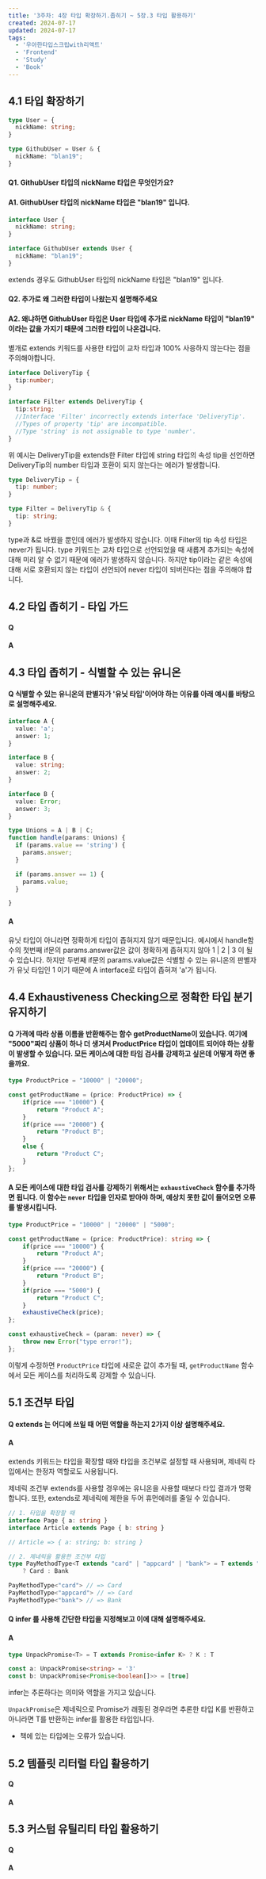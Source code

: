 ```yaml
---
title: '3주차: 4장 타입 확장하기.좁히기 ~ 5장.3 타입 활용하기'
created: 2024-07-17
updated: 2024-07-17
tags:
  - '우아한타입스크립with리액트'
  - 'Frontend'
  - 'Study'
  - 'Book'
---
```


## 4.1 타입 확장하기

```ts
type User = {
  nickName: string;
}

type GithubUser = User & {
  nickName: "blan19";
}
```
#### Q1. GithubUser 타입의 nickName 타입은 무엇인가요?

#### A1. GithubUser 타입의 nickName 타입은 "blan19" 입니다.
```ts
interface User {
  nickName: string;
}

interface GithubUser extends User {
  nickName: "blan19";
}
```
extends 경우도 GithubUser 타입의 nickName 타입은 "blan19" 입니다.

#### Q2. 추가로 왜 그러한 타입이 나왔는지 설명해주세요

#### A2. 왜냐하면 GithubUser 타입은 User 타입에 추가로 nickName 타입이 "blan19" 이라는 값을 가지기 때문에 그러한 타입이 나온겁니다.
별개로 extends 키워드를 사용한 타입이 교차 타입과 100% 사응하지 않는다는 점을 주의해야합니다.
```ts
interface DeliveryTip {
  tip:number;
}

interface Filter extends DeliveryTip {
  tip:string;
  //Interface 'Filter' incorrectly extends interface 'DeliveryTip'.
  //Types of property 'tip' are incompatible.
  //Type 'string' is not assignable to type 'number'.
}
```
위 예시는 DeliveryTip을 extends한 Filter 타입에 string 타입의 속성 tip을 선언하면 DeliveryTip의 number 타입과 호환이 되지 않는다는 에러가 발생합니다.
```ts
type DeliveryTip = {
  tip: number;
}

type Filter = DeliveryTip & {
  tip: string;
}
```
type과 &로 바꿨을 뿐인데 에러가 발생하지 않습니다. 이때 Filter의 tip 속성 타입은 never가 됩니다. type 키워드는 교차 타입으로 선언되었을 때 새롭게 추가되는 속성에 대해 미리 알 수 없기 때문에 에러가 발생하지 않습니다. 하지만 tip이라는 같은 속성에 대해 서로 호환되지 않는 타입이 선언되어 never 타입이 되버린다는 점을 주의해야 합니다.

## 4.2 타입 좁히기 - 타입 가드

#### Q

#### A

## 4.3 타입 좁히기 - 식별할 수 있는 유니온

#### Q 식별할 수 있는 유니온의 판별자가 '유닛 타입'이어야 하는 이유를 아래 예시를 바탕으로 설명해주세요.
```ts
interface A {
  value: 'a';
  answer: 1;
}

interface B {
  value: string;
  answer: 2;
}

interface B {
  value: Error;
  answer: 3;
}

type Unions = A | B | C;
function handle(params: Unions) {
  if (params.value == 'string') {
    params.answer;
  }

  if (params.answer == 1) {
    params.value;
  }

}
```

#### A
유닛 타입이 아니라면 정확하게 타입이 좁혀지지 않기 때문입니다.
예시에서 handle함수의 첫번째 if문의 params.answer값은 값이 정확하게 좁혀지지 않아 1 | 2 | 3 이 될 수 있습니다. 하지만 두번째 if문의 params.value값은 식별할 수 있는 유니온의 판별자가 유닛 타입인 1 이기 때문에 A interface로 타입이 좁혀져 'a'가 됩니다.

## 4.4 Exhaustiveness Checking으로 정확한 타입 분기 유지하기

#### Q 가격에 따라 상품 이름을 반환해주는 함수 getProductName이 있습니다. 여기에 "5000"짜리 상품이 하나 더 생겨서 ProductPrice 타입이 업데이트 되어야 하는 상황이 발생할 수 있습니다. 모든 케이스에 대한 타임 검사를 강제하고 싶은데 어떻게 하면 좋을까요.

```typescript
type ProductPrice = "10000" | "20000";

const getProductName = (price: ProductPrice) => {
    if(price === "10000") {
        return "Product A";
    }
    if(price === "20000") {
        return "Product B";
    }
    else {
        return "Product C";
    }
};
```

#### A 모든 케이스에 대한 타입 검사를 강제하기 위해서는 `exhaustiveCheck` 함수를 추가하면 됩니다. 이 함수는 `never` 타입을 인자로 받아야 하며, 예상치 못한 값이 들어오면 오류를 발생시킵니다.
```typescript
type ProductPrice = "10000" | "20000" | "5000";

const getProductName = (price: ProductPrice): string => {
    if(price === "10000") {
        return "Product A";
    }
    if(price === "20000") {
        return "Product B";
    }
    if(price === "5000") {
        return "Product C";
    }
    exhaustiveCheck(price);
};

const exhaustiveCheck = (param: never) => {
    throw new Error("type error!");
};

```
이렇게 수정하면 `ProductPrice` 타입에 새로운 값이 추가될 때, `getProductName` 함수에서 모든 케이스를 처리하도록 강제할 수 있습니다.

## 5.1 조건부 타입

#### Q extends 는 어디에 쓰일 때 어떤 역할을 하는지 2가지 이상 설명해주세요.

#### A 

extends 키워드는 타입을 확장할 때와 타입을 조건부로 설정할 때 사용되며, 제네릭 타입에서는 한정자 역할로도 사용됩니다.

제네릭 조건부 extends를 사용할 경우에는 유니온을 사용할 때보다 타입 결과가 명확합니다. 또한, extends로 제네릭에 제한을 두어 휴먼에러를 줄일 수 있습니다.

```typescript
// 1. 타입을 확장할 때
interface Page { a: string }
interface Article extends Page { b: string }

// Article => { a: string; b: string }

// 2. 제네릭을 활용한 조건부 타입
type PayMethodType<T extends "card" | "appcard" | "bank"> = T extends "card" | "appcard" 
    ? Card : Bank

PayMethodType<"card"> // => Card
PayMethodType<"appcard"> // => Card
PayMethodType<"bank"> // => Bank
```

#### Q infer 를 사용해 간단한 타입을 지정해보고 이에 대해 설명해주세요.

#### A

```typescript
type UnpackPromise<T> = T extends Promise<infer K> ? K : T

const a: UnpackPromise<string> = '3'
const b: UnpackPromise<Promise<boolean[]>> = [true]
```

infer는 추론하다는 의미와 역할을 가지고 있습니다. 

`UnpackPromise`은 제네릭으로 Promise가 래핑된 경우라면 추론한 타입 K를 반환하고 아니라면 T를 반환하는 infer를 활용한 타입입니다.

* 책에 있는 타입에는 오류가 있습니다.

## 5.2 템플릿 리터럴 타입 활용하기

#### Q

#### A

## 5.3 커스텀 유틸리티 타입 활용하기

#### Q

#### A
